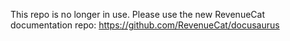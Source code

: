This repo is no longer in use. Please use the new RevenueCat documentation repo: https://github.com/RevenueCat/docusaurus
